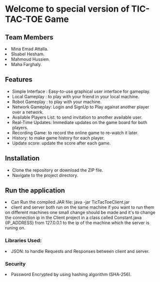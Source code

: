 <h1>Welcome to special version of TIC-TAC-TOE Game</h1>


<h2>Team Members</h2>
  <li>Mina Emad Attalla.</li>
  <li>Slsabel Hesham.</li>
  <li>Mahmoud Hussien.</li>
  <li>Maha Farghaly.</li>

<h2>Features</h2>
<ul>
  <li>Simple Interface : Easy-to-use graphical user interface for gameplay.</li>
  <li>Local Gameplay : to play with your friend in your local machine.</li>
  <li>Robot Gameplay : to play with your machine.</li>
  <li>Network Gameplay: Login and SignUp to Play against another player over a network.</li>
  <li>Available Players List: to send invitation to another available user.</li>
  <li>Real-Time Updates: Immediate updates on the game board for both players.</li>
  <li>Recording Game: to record the online game to re-watch it later.</li>
  <li>History: to make game history for each player.</li>
  <li>Update score: update the score after each game.</li>
</ul>
<h2>Installation</h2>
<ul>
  <li>Clone the repository or download the ZIP file.</li>
  <li>Navigate to the project directory.</li>
</ul>
<h2>Run the application</h2>
 <li>Can Run the compiled JAR file: java -jar TicTacToeClient.jar</li>
 <li>client and server both run on the same machine if you want to run them on different machines one small change should be made and it's to change the connection ip in the Client            project in a class called Constant.java (IP_ADDRESS) from 127.0.0.1 to the ip of the machine which the server is runing on.</li>
  
<h3>Libraries Used:</h3>
<li>JSON: to handle Requests and Responses between client and server.</li>

<h3>Security </h3>
<li>Password Encrypted by using hashing algorithm (SHA-256).</li>
